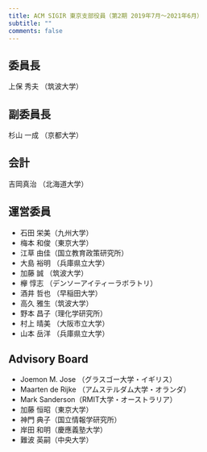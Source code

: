 ```yaml
---
title: ACM SIGIR 東京支部役員（第2期 2019年7月〜2021年6月）
subtitle: ""
comments: false
---
```


## 委員長

上保 秀夫 （筑波大学）

## 副委員長

杉山 一成 （京都大学）

## 会計

吉岡真治 （北海道大学）

## 運営委員

- 石田 栄美（九州大学）
- 梅本 和俊（東京大学）
- 江草 由佳（国立教育政策研究所）
- 大島 裕明 （兵庫県立大学）
- 加藤 誠 （筑波大学）
- 欅 惇志 （デンソーアイティーラボラトリ）
- 酒井 哲也 （早稲田大学）
- 高久 雅生（筑波大学）
- 野本 昌子（理化学研究所）
- 村上 晴美 （大阪市立大学）
- 山本 岳洋 （兵庫県立大学）

## Advisory Board

- Joemon M. Jose （グラスゴー大学・イギリス）
- Maarten de Rijke （アムステルダム大学・オランダ）
- Mark Sanderson（RMIT大学・オーストラリア）
- 加藤 恒昭（東京大学）
- 神門 典子（国立情報学研究所）
- 岸田 和明（慶應義塾大学）
- 難波 英嗣（中央大学）

